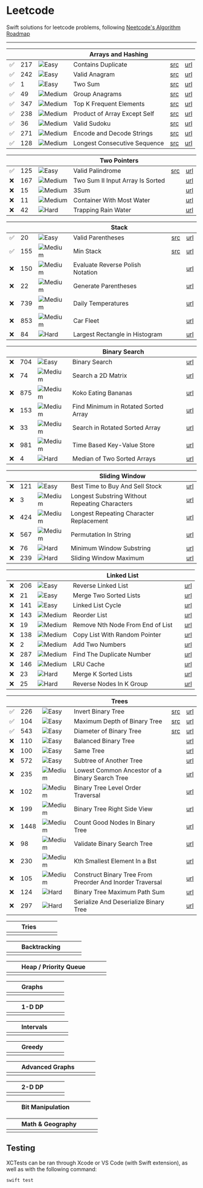 # Leetcode

Swift solutions for leetcode problems, following [Neetcode's Algorithm Roadmap](https://neetcode.io/roadmap)

---

| | | | Arrays and Hashing | | |
| -- | -- | -- | -- | -- | -- |
|✅| 217 | ![Easy](https://placehold.co/15x15/71ed47/71ed47.png) | Contains Duplicate | [src](./Sources/leetcode/217/ContainsDuplicate.swift) | [url](https://leetcode.com/problems/contains-duplicate/) |
|✅| 242 | ![Easy](https://placehold.co/15x15/71ed47/71ed47.png) | Valid Anagram | [src](./Sources/leetcode/242/ValidAnagram.swift) | [url](https://leetcode.com/problems/valid-anagram/) |
|✅| 1 | ![Easy](https://placehold.co/15x15/71ed47/71ed47.png) | Two Sum | [src](./Sources/leetcode/1/TwoSum.swift) | [url](https://leetcode.com/problems/two-sum/) |
|✅| 49 | ![Medium](https://placehold.co/15x15/fae246/fae246.png) | Group Anagrams | [src](./Sources/leetcode/49/GroupAnagrams.swift) | [url](https://leetcode.com/problems/group-anagrams/) |
|✅| 347 | ![Medium](https://placehold.co/15x15/fae246/fae246.png) | Top K Frequent Elements | [src](./Sources/leetcode/347/TopKFrequentElements.swift) | [url](https://leetcode.com/problems/top-k-frequent-elements/) |
|✅| 238 | ![Medium](https://placehold.co/15x15/fae246/fae246.png) | Product of Array Except Self | [src](./Sources/leetcode/238/ProductExceptSelf.swift) | [url](https://leetcode.com/problems/product-of-array-except-self/) |
|✅| 36 | ![Medium](https://placehold.co/15x15/fae246/fae246.png) | Valid Sudoku | [src](./Sources/leetcode/36/ValidSudoku.swift) | [url](https://leetcode.com/problems/valid-sudoku/) |
|✅| 271 | ![Medium](https://placehold.co/15x15/fae246/fae246.png) | Encode and Decode Strings | [src](./Sources/leetcode/271/EncodeAndDecodeStrings.swift) | [url](https://leetcode.com/problems/encode-and-decode-strings/) |
|✅| 128 | ![Medium](https://placehold.co/15x15/fae246/fae246.png) | Longest Consecutive Sequence | [src](./Sources/leetcode/128/LongestConsecutiveSequence.swift) | [url](https://leetcode.com/problems/longest-consecutive-sequence/) |


| | | | Two Pointers | | |
| -- | -- | -- | -- | -- | -- |
|✅| 125 | ![Easy](https://placehold.co/15x15/71ed47/71ed47.png) | Valid Palindrome | [src](./Sources/leetcode/125/ValidPalindrome.swift)  | [url](https://leetcode.com/problems/valid-palindrome/) |
|❌| 167 | ![Medium](https://placehold.co/15x15/fae246/fae246.png) | Two Sum II Input Array Is Sorted |  | [url](https://leetcode.com/problems/two-sum-ii-input-array-is-sorted/) |
|❌| 15 | ![Medium](https://placehold.co/15x15/fae246/fae246.png) | 3Sum |  | [url](https://leetcode.com/problems/3sum/) |
|❌| 11 | ![Medium](https://placehold.co/15x15/fae246/fae246.png) | Container With Most Water |  | [url](https://leetcode.com/problems/container-with-most-water/) |
|❌| 42 | ![Hard](https://placehold.co/15x15/f03c15/f03c15.png) | Trapping Rain Water |  | [url](https://leetcode.com/problems/trapping-rain-water/) |

| | | | Stack | | |
| -- | -- | -- | -- | -- | -- |
|✅| 20 | ![Easy](https://placehold.co/15x15/71ed47/71ed47.png) | Valid Parentheses | [src](./Sources/leetcode/20/ValidParentheses.swift)  | [url](https://leetcode.com/problems/valid-parentheses/) |
|✅| 155 | ![Medium](https://placehold.co/15x15/fae246/fae246.png) | Min Stack | [src](./Sources/leetcode/155/MinStack.swift) | [url](https://leetcode.com/problems/min-stack/) |
|❌| 150 | ![Medium](https://placehold.co/15x15/fae246/fae246.png) | Evaluate Reverse Polish Notation |  | [url](https://leetcode.com/problems/evaluate-reverse-polish-notation/) |
|❌| 22 | ![Medium](https://placehold.co/15x15/fae246/fae246.png) | Generate Parentheses |  | [url](https://leetcode.com/problems/generate-parentheses/) |
|❌| 739 | ![Medium](https://placehold.co/15x15/fae246/fae246.png) | Daily Temperatures |  | [url](https://leetcode.com/problems/daily-temperatures/) |
|❌| 853 | ![Medium](https://placehold.co/15x15/fae246/fae246.png) | Car Fleet |  | [url](https://leetcode.com/problems/car-fleet/) |
|❌| 84 | ![Hard](https://placehold.co/15x15/f03c15/f03c15.png) | Largest Rectangle in Histogram |  | [url](https://leetcode.com/problems/largest-rectangle-in-histogram/) |


| | | | Binary Search | | |
| -- | -- | -- | -- | -- | -- |
|❌| 704 | ![Easy](https://placehold.co/15x15/71ed47/71ed47.png) | Binary Search |  | [url](https://leetcode.com/problems/binary-search/) |
|❌| 74 | ![Medium](https://placehold.co/15x15/fae246/fae246.png) | Search a 2D Matrix |  | [url](https://leetcode.com/problems/search-a-2d-matrix/) |
|❌| 875 | ![Medium](https://placehold.co/15x15/fae246/fae246.png) | Koko Eating Bananas |  | [url](https://leetcode.com/problems/koko-eating-bananas/) |
|❌| 153 | ![Medium](https://placehold.co/15x15/fae246/fae246.png) | Find Minimum in Rotated Sorted Array |  | [url](https://leetcode.com/problems/find-minimum-in-rotated-sorted-array/) |
|❌| 33 | ![Medium](https://placehold.co/15x15/fae246/fae246.png) | Search in Rotated Sorted Array |  | [url](https://leetcode.com/problems/search-in-rotated-sorted-array/) |
|❌| 981 | ![Medium](https://placehold.co/15x15/fae246/fae246.png) | Time Based Key-Value Store |  | [url](https://leetcode.com/problems/time-based-key-value-store/) |
|❌| 4 | ![Hard](https://placehold.co/15x15/f03c15/f03c15.png) | Median of Two Sorted Arrays |  | [url](https://leetcode.com/problems/median-of-two-sorted-arrays/) |

| | | | Sliding Window | | |
| -- | -- | -- | -- | -- | -- |
|❌| 121 | ![Easy](https://placehold.co/15x15/71ed47/71ed47.png) | Best Time to Buy And Sell Stock |  | [url](https://leetcode.com/problems/best-time-to-buy-and-sell-stock/) |
|❌| 3 | ![Medium](https://placehold.co/15x15/fae246/fae246.png) | Longest Substring Without Repeating Characters |  | [url](https://leetcode.com/problems/longest-substring-without-repeating-characters/) |
|❌| 424 | ![Medium](https://placehold.co/15x15/fae246/fae246.png) | Longest Repeating Character Replacement |  | [url](https://leetcode.com/problems/longest-repeating-character-replacement/) |
|❌| 567 | ![Medium](https://placehold.co/15x15/fae246/fae246.png) | Permutation In String |  | [url](https://leetcode.com/problems/permutation-in-string/) |
|❌| 76 | ![Hard](https://placehold.co/15x15/f03c15/f03c15.png) | Minimum Window Substring |  | [url](https://leetcode.com/problems/minimum-window-substring/) |
|❌| 239 | ![Hard](https://placehold.co/15x15/f03c15/f03c15.png) | Sliding Window Maximum |  | [url](https://leetcode.com/problems/sliding-window-maximum/) |

| | | | Linked List | | |
| -- | -- | -- | -- | -- | -- |
|❌| 206 | ![Easy](https://placehold.co/15x15/71ed47/71ed47.png) | Reverse Linked List |  | [url](https://leetcode.com/problems/reverse-linked-list/) |
|❌| 21 | ![Easy](https://placehold.co/15x15/71ed47/71ed47.png) | Merge Two Sorted Lists |  | [url](https://leetcode.com/problems/merge-two-sorted-lists/) |
|❌| 141 | ![Easy](https://placehold.co/15x15/71ed47/71ed47.png) | Linked List Cycle |  | [url](https://leetcode.com/problems/linked-list-cycle/) |
|❌| 143 | ![Medium](https://placehold.co/15x15/fae246/fae246.png) | Reorder List |  | [url](https://leetcode.com/problems/reorder-list/) |
|❌| 19 | ![Medium](https://placehold.co/15x15/fae246/fae246.png) | Remove Nth Node From End of List |  | [url](https://leetcode.com/problems/remove-nth-node-from-end-of-list/) |
|❌| 138 | ![Medium](https://placehold.co/15x15/fae246/fae246.png) | Copy List With Random Pointer |  | [url](https://leetcode.com/problems/copy-list-with-random-pointer/) |
|❌| 2 | ![Medium](https://placehold.co/15x15/fae246/fae246.png) | Add Two Numbers |  | [url](https://leetcode.com/problems/add-two-numbers/) |
|❌| 287 | ![Medium](https://placehold.co/15x15/fae246/fae246.png) | Find The Duplicate Number |  | [url](https://leetcode.com/problems/find-the-duplicate-number/) |
|❌| 146 | ![Medium](https://placehold.co/15x15/fae246/fae246.png) | LRU Cache  |  | [url](https://leetcode.com/problems/lru-cache/) |
|❌| 23 | ![Hard](https://placehold.co/15x15/f03c15/f03c15.png) | Merge K Sorted Lists |  | [url](https://leetcode.com/problems/merge-k-sorted-lists/) |
|❌| 25 | ![Hard](https://placehold.co/15x15/f03c15/f03c15.png) | Reverse Nodes In K Group |  | [url](https://leetcode.com/problems/reverse-nodes-in-k-group/) |

| | | | Trees | | |
| -- | -- | -- | -- | -- | -- | 
|✅| 226 | ![Easy](https://placehold.co/15x15/71ed47/71ed47.png) | Invert Binary Tree | [src](./Sources/leetcode/226/InvertBinaryTree.swift) | [url](https://leetcode.com/problems/invert-binary-tree/) |
|✅| 104 | ![Easy](https://placehold.co/15x15/71ed47/71ed47.png) | Maximum Depth of Binary Tree  | [src](./Sources/leetcode/104/MaximumDepthOfBinaryTree.swift) | [url](https://leetcode.com/problems/maximum-depth-of-binary-tree/) |
|✅| 543 | ![Easy](https://placehold.co/15x15/71ed47/71ed47.png) | Diameter of Binary Tree  | [src](./Sources/leetcode/543/DiameterOfBinaryTree.swift) | [url](https://leetcode.com/problems/diameter-of-binary-tree/) |
|❌| 110 | ![Easy](https://placehold.co/15x15/71ed47/71ed47.png) | Balanced Binary Tree  |  | [url](https://leetcode.com/problems/balanced-binary-tree/) |
|❌| 100 | ![Easy](https://placehold.co/15x15/71ed47/71ed47.png) | Same Tree  |  | [url](https://leetcode.com/problems/same-tree/) |
|❌| 572 | ![Easy](https://placehold.co/15x15/71ed47/71ed47.png) | Subtree of Another Tree  |  | [url](https://leetcode.com/problems/subtree-of-another-tree/) |
|❌| 235 | ![Medium](https://placehold.co/15x15/fae246/fae246.png) | Lowest Common Ancestor of a Binary Search Tree  |  | [url](https://leetcode.com/problems/lowest-common-ancestor-of-a-binary-search-tree/) |
|❌| 102 | ![Medium](https://placehold.co/15x15/fae246/fae246.png) | Binary Tree Level Order Traversal  |  | [url](https://leetcode.com/problems/binary-tree-level-order-traversal/) |
|❌| 199 | ![Medium](https://placehold.co/15x15/fae246/fae246.png) | Binary Tree Right Side View  |  | [url](https://leetcode.com/problems/binary-tree-right-side-view/) |
|❌| 1448 | ![Medium](https://placehold.co/15x15/fae246/fae246.png) | Count Good Nodes In Binary Tree  |  | [url](https://leetcode.com/problems/count-good-nodes-in-binary-tree/) |
|❌| 98 | ![Medium](https://placehold.co/15x15/fae246/fae246.png) | Validate Binary Search Tree  |  | [url](https://leetcode.com/problems/validate-binary-search-tree/) |
|❌| 230 | ![Medium](https://placehold.co/15x15/fae246/fae246.png) | Kth Smallest Element In a Bst  |  | [url](https://leetcode.com/problems/kth-smallest-element-in-a-bst/) |
|❌| 105 | ![Medium](https://placehold.co/15x15/fae246/fae246.png) | Construct Binary Tree From Preorder And Inorder Traversal  |  | [url](https://leetcode.com/problems/construct-binary-tree-from-preorder-and-inorder-traversal/) |
|❌| 124 | ![Hard](https://placehold.co/15x15/f03c15/f03c15.png) | Binary Tree Maximum Path Sum  |  | [url](https://leetcode.com/problems/binary-tree-maximum-path-sum/) |
|❌| 297 | ![Hard](https://placehold.co/15x15/f03c15/f03c15.png) | Serialize And Deserialize Binary Tree  |  | [url](https://leetcode.com/problems/serialize-and-deserialize-binary-tree/) |

| | | Tries | | | |
| -- | -- | -- | -- | -- | -- | 
| | | | | | |

| | | Backtracking | | | |
| -- | -- | -- | -- | -- | -- | 
| | | | | | |

| | | Heap / Priority Queue | | | |
| -- | -- | -- | -- | -- | -- | 
| | | | | | |

| | | Graphs | | | |
| -- | -- | -- | -- | -- | -- |
| | | | | | |
 
| | | 1-D DP | | | |
| -- | -- | -- | -- | -- | -- | 
| | | | | | |

| | | Intervals | | | |
| -- | -- | -- | -- | -- | -- | 
| | | | | | |

| | | Greedy | | | |
| -- | -- | -- | -- | -- | -- | 
| | | | | | |

| | | Advanced Graphs | | | |
| -- | -- | -- | -- | -- | -- | 
| | | | | | |

| | | 2-D DP | | | |
| -- | -- | -- | -- | -- | -- | 
| | | | | | |

| | | Bit Manipulation | | | |
| -- | -- | -- | -- | -- | -- |

| | | Math & Geography | | | |
| -- | -- | -- | -- | -- | -- | 
| | | | | | |

## Testing

XCTests can be ran through Xcode or VS Code (with Swift extension), as well as with the following command:

```
swift test
```
